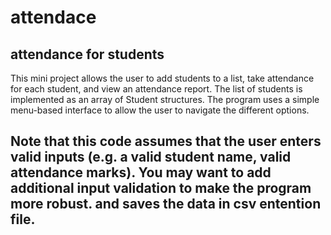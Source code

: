 # attendace
 attendance for students
----------------------------------------------------------------- 
This mini project allows the user to add students to a list, take attendance for each student, and view an attendance report. The list of students is implemented as an array of Student structures. The program uses a simple menu-based interface to allow the user to navigate the different options.

Note that this code assumes that the user enters valid inputs (e.g. a valid student name, valid attendance marks). You may want to add additional input validation to make the program more robust.
and saves the data in csv entention file.
-----------------------------------------------------------------